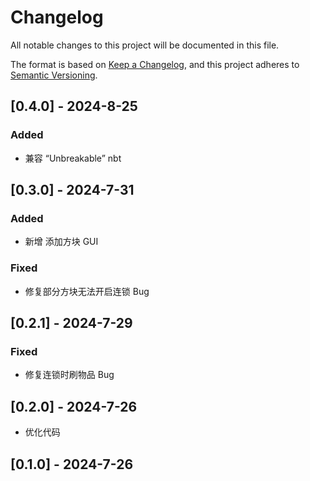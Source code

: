 # Changelog

All notable changes to this project will be documented in this file.

The format is based on [Keep a Changelog](https://keepachangelog.com/en/1.0.0/),
and this project adheres to [Semantic Versioning](https://semver.org/spec/v2.0.0.html).

## [0.4.0] - 2024-8-25

### Added

- 兼容 “Unbreakable” nbt

## [0.3.0] - 2024-7-31

### Added

- 新增 添加方块 GUI

### Fixed

- 修复部分方块无法开启连锁 Bug

## [0.2.1] - 2024-7-29

### Fixed

- 修复连锁时刷物品 Bug

## [0.2.0] - 2024-7-26

- 优化代码

## [0.1.0] - 2024-7-26
